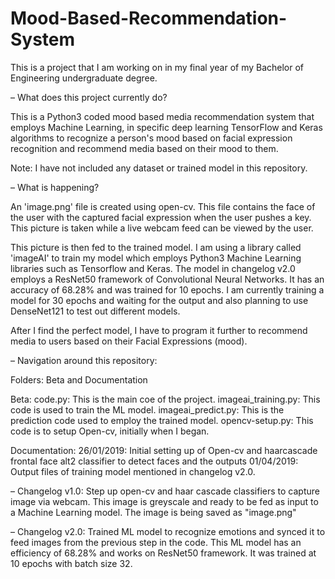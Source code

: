 # Mood-Based-Recommendation-System

This is a project that I am working on in my final year of my Bachelor of Engineering undergraduate degree.

– What does this project currently do?

This is a Python3 coded mood based media recommendation system that employs Machine Learning, in specific deep learning TensorFlow and Keras algorithms to recognize a person's mood based on facial expression recognition and recommend media based on their mood to them.

Note: I have not included any dataset or trained model in this repository.

– What is happening?

An 'image.png' file is created using open-cv. This file contains the face of the user with the captured facial expression when the user pushes a key. This picture is taken while a live webcam feed can be viewed by the user.

This picture is then fed to the trained model. I am using a library called 'imageAI' to train my model which employs Python3 Machine Learning libraries such as Tensorflow and Keras. The model in changelog v2.0 employs a ResNet50 framework of Convolutional Neural Networks. It has an accuracy of 68.28% and was trained for 10 epochs. I am currently training a model for 30 epochs and waiting for the output and also planning to use DenseNet121 to test out different models.

After I find the perfect model, I have to program it further to recommend media to users based on their Facial Expressions (mood).

– Navigation around this repository:

Folders: Beta and Documentation

Beta:
code.py: This is the main coe of the project.
imageai_training.py: This code is used to train the ML model.
imageai_predict.py: This is the prediction code used to employ the trained model.
opencv-setup.py: This code is to setup Open-cv, initially when I began.

Documentation:
26/01/2019: Initial setting up of Open-cv and haarcascade frontal face alt2 classifier to detect faces and the outputs
01/04/2019: Output files of training model mentioned in changelog v2.0.


– Changelog v1.0:
Step up open-cv and haar cascade classifiers to capture image via webcam. This image is greyscale and ready to be fed as input to a Machine Learning model. The image is being saved as "image.png"

– Changelog v2.0:
Trained ML model to recognize emotions and synced it to feed images from the previous step in the code. This ML model has an efficiency of 68.28% and works on ResNet50 framework. It was trained at 10 epochs with batch size 32.
